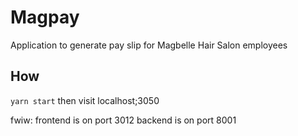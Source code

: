# Magpay

Application to generate pay slip for Magbelle Hair Salon employees

## How

`yarn start` 
then visit localhost;3050

fwiw:
frontend is on port 3012
backend is on port 8001

